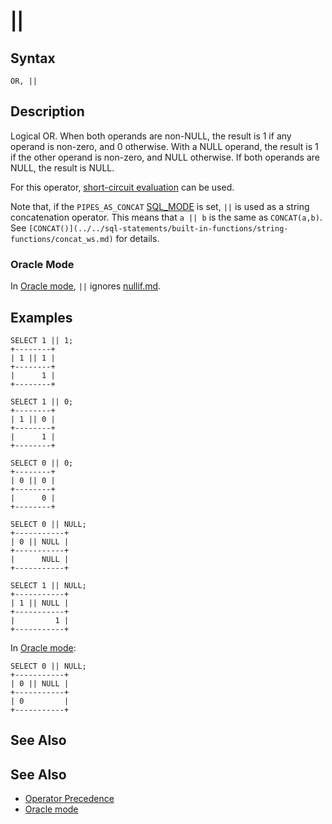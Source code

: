 
# ||

## Syntax


```
OR, ||
```


## Description


Logical OR. When both operands are non-NULL, the result is 1 if any
operand is non-zero, and 0 otherwise. With a NULL operand, the result
is 1 if the other operand is non-zero, and NULL otherwise. If both
operands are NULL, the result is NULL.


For this operator, [short-circuit evaluation](../operator-precedence.md#short-circuit-evaluation) can be used.


Note that, if the `PIPES_AS_CONCAT` [SQL_MODE](../../../../server-management/variables-and-modes/sql-mode.md) is set, `||` is used as a string concatenation operator. This means that `a || b` is the same as `CONCAT(a,b)`. See `[CONCAT()](../../sql-statements/built-in-functions/string-functions/concat_ws.md)` for details.


### Oracle Mode


In [Oracle mode](../../../../../release-notes/mariadb-community-server/compatibility-and-differences/sql_modeoracle.md#null-handling), `||` ignores [nullif.md](../../sql-statements/built-in-functions/control-flow-functions/nullif.md).


## Examples


```
SELECT 1 || 1;
+--------+
| 1 || 1 |
+--------+
|      1 |
+--------+

SELECT 1 || 0;
+--------+
| 1 || 0 |
+--------+
|      1 |
+--------+

SELECT 0 || 0;
+--------+
| 0 || 0 |
+--------+
|      0 |
+--------+

SELECT 0 || NULL;
+-----------+
| 0 || NULL |
+-----------+
|      NULL |
+-----------+

SELECT 1 || NULL;
+-----------+
| 1 || NULL |
+-----------+
|         1 |
+-----------+
```

In [Oracle mode](../../../../../release-notes/mariadb-community-server/compatibility-and-differences/sql_modeoracle.md#null-handling):


```
SELECT 0 || NULL;
+-----------+
| 0 || NULL |
+-----------+
| 0         |
+-----------+
```

## See Also


## See Also


* [Operator Precedence](../operator-precedence.md)
* [Oracle mode](../../../../../release-notes/mariadb-community-server/compatibility-and-differences/sql_modeoracle.md#null-handling)

